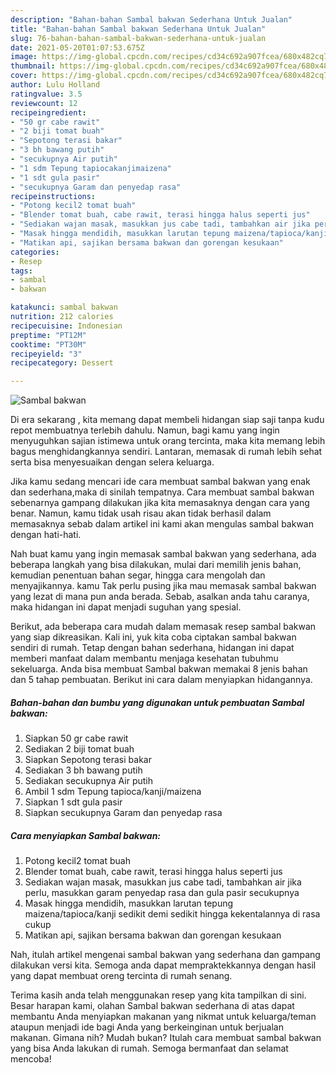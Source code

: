 ```yaml
---
description: "Bahan-bahan Sambal bakwan Sederhana Untuk Jualan"
title: "Bahan-bahan Sambal bakwan Sederhana Untuk Jualan"
slug: 76-bahan-bahan-sambal-bakwan-sederhana-untuk-jualan
date: 2021-05-20T01:07:53.675Z
image: https://img-global.cpcdn.com/recipes/cd34c692a907fcea/680x482cq70/sambal-bakwan-foto-resep-utama.jpg
thumbnail: https://img-global.cpcdn.com/recipes/cd34c692a907fcea/680x482cq70/sambal-bakwan-foto-resep-utama.jpg
cover: https://img-global.cpcdn.com/recipes/cd34c692a907fcea/680x482cq70/sambal-bakwan-foto-resep-utama.jpg
author: Lulu Holland
ratingvalue: 3.5
reviewcount: 12
recipeingredient:
- "50 gr cabe rawit"
- "2 biji tomat buah"
- "Sepotong terasi bakar"
- "3 bh bawang putih"
- "secukupnya Air putih"
- "1 sdm Tepung tapiocakanjimaizena"
- "1 sdt gula pasir"
- "secukupnya Garam dan penyedap rasa"
recipeinstructions:
- "Potong kecil2 tomat buah"
- "Blender tomat buah, cabe rawit, terasi hingga halus seperti jus"
- "Sediakan wajan masak, masukkan jus cabe tadi, tambahkan air jika perlu, masukkan garam penyedap rasa dan gula pasir secukupnya"
- "Masak hingga mendidih, masukkan larutan tepung maizena/tapioca/kanji sedikit demi sedikit hingga kekentalannya di rasa cukup"
- "Matikan api, sajikan bersama bakwan dan gorengan kesukaan"
categories:
- Resep
tags:
- sambal
- bakwan

katakunci: sambal bakwan 
nutrition: 212 calories
recipecuisine: Indonesian
preptime: "PT12M"
cooktime: "PT30M"
recipeyield: "3"
recipecategory: Dessert

---
```



![Sambal bakwan](https://img-global.cpcdn.com/recipes/cd34c692a907fcea/680x482cq70/sambal-bakwan-foto-resep-utama.jpg)

Di era  sekarang , kita memang dapat membeli hidangan siap saji tanpa kudu repot membuatnya terlebih dahulu. Namun, bagi kamu yang ingin menyuguhkan sajian istimewa untuk orang tercinta, maka kita memang lebih bagus menghidangkannya sendiri. Lantaran, memasak di rumah lebih sehat serta bisa menyesuaikan dengan selera keluarga.

Jika kamu sedang mencari ide cara membuat sambal bakwan yang enak dan sederhana,maka di sinilah tempatnya. Cara membuat sambal bakwan  sebenarnya gampang dilakukan jika kita memasaknya dengan cara yang benar. Namun, kamu tidak usah risau akan tidak berhasil dalam memasaknya 
sebab dalam artikel ini kami akan mengulas sambal bakwan dengan hati-hati.  



Nah buat kamu yang ingin memasak sambal bakwan yang sederhana, ada beberapa langkah yang bisa dilakukan, mulai dari memilih jenis bahan, kemudian penentuan bahan segar, hingga cara mengolah dan menyajikannya. kamu Tak perlu pusing jika mau memasak sambal bakwan yang lezat di mana pun anda berada. Sebab, asalkan anda  tahu caranya, maka hidangan ini dapat menjadi suguhan yang spesial.

Berikut, ada beberapa cara mudah dalam memasak resep sambal bakwan yang siap dikreasikan. Kali ini, yuk kita coba ciptakan sambal bakwan sendiri di rumah. Tetap dengan bahan sederhana, hidangan ini dapat memberi manfaat dalam membantu menjaga kesehatan tubuhmu sekeluarga. Anda bisa membuat Sambal bakwan memakai 8 jenis bahan dan 5 tahap pembuatan. Berikut ini cara dalam menyiapkan hidangannya.

<!--inarticleads1-->

##### Bahan-bahan dan bumbu yang digunakan untuk pembuatan Sambal bakwan:

1. Siapkan 50 gr cabe rawit
1. Sediakan 2 biji tomat buah
1. Siapkan Sepotong terasi bakar
1. Sediakan 3 bh bawang putih
1. Sediakan secukupnya Air putih
1. Ambil 1 sdm Tepung tapioca/kanji/maizena
1. Siapkan 1 sdt gula pasir
1. Siapkan secukupnya Garam dan penyedap rasa




<!--inarticleads2-->

##### Cara menyiapkan Sambal bakwan:

1. Potong kecil2 tomat buah
1. Blender tomat buah, cabe rawit, terasi hingga halus seperti jus
1. Sediakan wajan masak, masukkan jus cabe tadi, tambahkan air jika perlu, masukkan garam penyedap rasa dan gula pasir secukupnya
1. Masak hingga mendidih, masukkan larutan tepung maizena/tapioca/kanji sedikit demi sedikit hingga kekentalannya di rasa cukup
1. Matikan api, sajikan bersama bakwan dan gorengan kesukaan




Nah, itulah artikel mengenai  sambal bakwan  yang sederhana dan gampang dilakukan versi kita. Semoga anda dapat mempraktekkannya dengan hasil yang dapat membuat oreng tercinta di rumah senang. 

Terima kasih anda telah menggunakan resep yang kita tampilkan di sini. Besar harapan kami, olahan  Sambal bakwan sederhana di atas dapat membantu Anda menyiapkan makanan yang nikmat untuk keluarga/teman ataupun menjadi ide bagi Anda yang berkeinginan untuk berjualan makanan. Gimana nih? Mudah bukan? Itulah cara membuat sambal bakwan yang bisa Anda lakukan di rumah. Semoga bermanfaat dan selamat mencoba!

